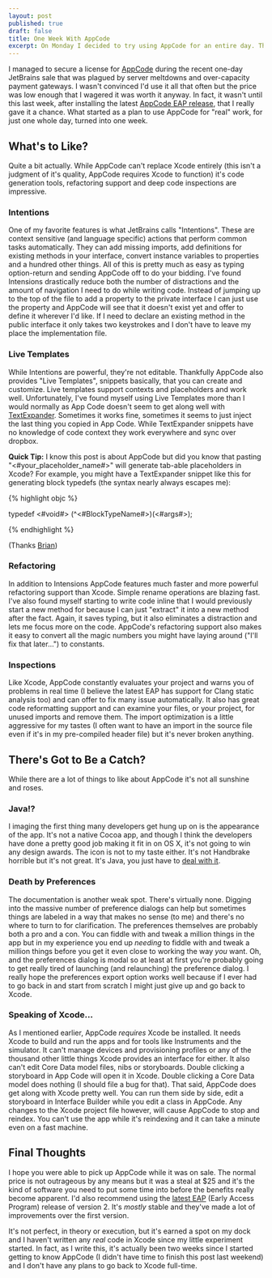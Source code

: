 ```yaml
---
layout: post
published: true
draft: false
title: One Week With AppCode
excerpt: On Monday I decided to try using AppCode for an entire day. Then one day turned into a week.
---
```


I managed to secure a license for [AppCode](http://www.jetbrains.com/objc/) during the recent one-day JetBrains sale that was plagued by server meltdowns and over-capacity payment gateways. I wasn't convinced I'd use it all that often but the price was low enough that I wagered it was worth it anyway. In fact, it wasn't until this last week, after installing the latest [AppCode EAP release](http://confluence.jetbrains.com/display/OBJC/AppCode+EAP), that I really gave it a chance. What started as a plan to use AppCode for "real" work, for just one whole day, turned into one week. 

## What's to Like?

Quite a bit actually. While AppCode can't replace Xcode entirely (this isn't a judgment of it's quality, AppCode requires Xcode to function) it's code generation tools, refactoring support and deep code inspections are impressive.

### Intentions

One of my favorite features is what JetBrains calls "Intentions". These are context sensitive (and language specific) actions that perform common tasks automatically. They can add missing imports, add definitions for existing methods in your interface, convert instance variables to properties and a hundred other things. All of this is pretty much as easy as typing option-return and sending AppCode off to do your bidding. I've found Intensions drastically reduce both the number of distractions and the amount of navigation I need to do while writing code. Instead of jumping up to the top of the file to add a property to the private interface I can just use the property and AppCode will see that it doesn't exist yet and offer to define it wherever I'd like. If I need to declare an existing method in the public interface it only takes two keystrokes and I don't have to leave my place the implementation file.

### Live Templates

While Intentions are powerful, they're not editable. Thankfully AppCode also provides "Live Templates", snippets basically, that you can create and customize. Live templates support contexts and placeholders and work well. Unfortunately, I've found myself using Live Templates more than I would normally as App Code doesn't seem to get along well with [TextExpander](http://smilesoftware.com/TextExpander/index.html). Sometimes it works fine, sometimes it seems to just inject the last thing you copied in App Code. While TextExpander snippets have no knowledge of code context they work everywhere and sync over dropbox.

__Quick Tip:__ I know this post is about AppCode but did you know that pasting "<#your_placeholder_name#>" will generate tab-able placeholders in Xcode? For example, you might have a TextExpander snippet like this for generating block typedefs (the syntax nearly always escapes me):

{% highlight objc %}

typedef <#void#> (^<#BlockTypeName#>)(<#args#>);  

{% endhighlight %}

(Thanks [Brian](http://twitter.com/bricooke))

### Refactoring

In addition to Intensions AppCode features much faster and more powerful refactoring support than Xcode. Simple rename operations are blazing fast. I've also found myself starting to write code inline that I would previously start a new method for because I can just "extract" it into a new method after the fact. Again, it saves typing, but it also eliminates a distraction and lets me focus more on the code. AppCode's refactoring support also makes it easy to convert all the magic numbers you might have laying around ("I'll fix that later...") to constants.

### Inspections

Like Xcode, AppCode constantly evaluates your project and warns you of problems in real time (I believe the latest EAP has support for Clang static analysis too) and can offer to fix many issue automatically. It also has great code reformatting support and can examine your files, or your project, for unused imports and remove them. The import optimization is a little aggressive for my tastes (I often want to have an import in the source file even if it's in my pre-compiled header file) but it's never broken anything.

## There's Got to Be a Catch?

While there are a lot of things to like about AppCode it's not all sunshine and roses.

### Java!?

I imaging the first thing many developers get hung up on is the appearance of the app. It's not a native Cocoa app, and though I think the developers have done a pretty good job making it fit in on OS X, it's not going to win any design awards. The icon is not to my taste either. It's not Handbrake horrible but it's not great. It's Java, you just have to [deal with it](http://www.funnyordie.com/lists/62bea1fdd2/the-best-deal-with-it-gifs).

### Death by Preferences

The documentation is another weak spot. There's virtually none. Digging into the massive number of preference dialogs can help but sometimes things are labeled in a way that makes no sense (to me) and there's no where to turn to for clarification. The preferences themselves are probably both a pro and a con. You can fiddle with and tweak a million things in the app but in my experience you end up _needing_ to fiddle with and tweak a million things before you get it even close to working the way _you_ want. Oh, and the preferences dialog is modal so at least at first you're probably going to get really tired of launching (and relaunching) the preference dialog. I really hope the preferences export option works well because if I ever had to go back in and start from scratch I might just give up and go back to Xcode.

### Speaking of Xcode...

As I mentioned earlier, AppCode _requires_ Xcode be installed. It needs Xcode to build and run the apps and for tools like Instruments and the simulator. It can't manage devices and provisioning profiles or any of the thousand other little things Xcode provides an interface for either. It also can't edit Core Data model files, nibs or storyboards. Double clicking a storyboard in App Code will open it in Xcode. Double clicking a Core Data model does nothing (I should file a bug for that). That said, AppCode does get along with Xcode pretty well. You can run them side by side, edit a storyboard in Interface Builder while you edit a class in AppCode. Any changes to the Xcode project file however, will cause AppCode to stop and reindex. You can't use the app while it's reindexing and it can take a minute even on a fast machine.

## Final Thoughts

I hope you were able to pick up AppCode while it was on sale. The normal price is not outrageous by any means but it was a steal at $25 and it's the kind of software you need to put some time into before the benefits really become apparent. I'd also recommend using the [latest EAP](http://confluence.jetbrains.com/display/OBJC/AppCode+EAP) (Early Access Program) release of version 2. It's _mostly_ stable and they've made a lot of improvements over the first version.

It's not perfect, in theory or execution, but it's earned a spot on my dock and I haven't written any _real_ code in Xcode since my little experiment started. In fact, as I write this, it's actually been two weeks since I started getting to know AppCode (I didn't have time to finish  this post last weekend) and I don't have any plans to go back to Xcode full-time.

